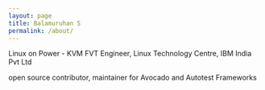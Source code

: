 ```yaml
---
layout: page
title: Balamuruhan S
permalink: /about/
---
```


Linux on Power - KVM FVT Engineer,
Linux Technology Centre,
IBM India Pvt Ltd

open source contributor, maintainer for Avocado and Autotest Frameworks

